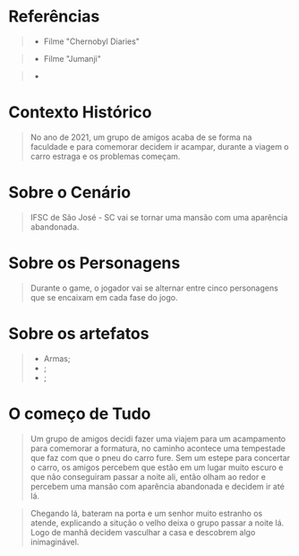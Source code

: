 # Referências

> * Filme "Chernobyl Diaries"  

> * Filme "Jumanji"

> * 

# Contexto Histórico

> No ano de 2021, um grupo de amigos acaba de se forma na faculdade e para comemorar decidem ir acampar, durante a viagem o carro estraga e os problemas começam.
> 

# Sobre o Cenário

> IFSC de São José - SC vai se tornar uma mansão com uma aparência abandonada.

# Sobre os Personagens 

> Durante o game, o jogador vai se alternar entre cinco personagens que se encaixam em cada fase do jogo.

# Sobre os artefatos 

> * Armas;
> * ;
> * ;

# O começo de Tudo 

> Um grupo de amigos decidi fazer uma viajem para um acampamento para comemorar a formatura, no caminho acontece uma tempestade que faz com que o pneu do carro fure. Sem um estepe para concertar o carro, os amigos percebem que estão em um lugar muito escuro e que não conseguiram passar a noite ali, então olham ao redor e percebem uma mansão com aparência abandonada e decidem ir até lá. 

> Chegando lá, bateram na porta e um senhor muito estranho os atende, explicando a situção o velho deixa o grupo passar a noite lá. Logo de manhã decidem vasculhar a casa e descobrem algo inimaginável.


